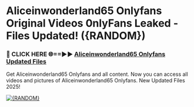 # Aliceinwonderland65 Onlyfans Original Videos 0nlyFans Leaked - Files Updated! ({RANDOM})

<h3>🔴 CLICK HERE 🌐==►► <a href="https://betterlinks.top/A2PfLJ" rel="nofollow">Aliceinwonderland65 Onlyfans Updated Files</a></h3>

Get Aliceinwonderland65 Onlyfans and all content. Now you can access all videos and pictures of Aliceinwonderland65 Onlyfans. New Updated Files 2025!

[![{RANDOM}](https://i.imgur.com/ppqm5kG.gif)](https://betterlinks.top/A2PfLJ)